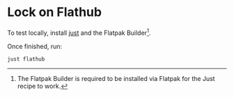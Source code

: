 # Lock on Flathub

To test locally, install [just](https://github.com/casey/just) and the Flatpak Builder[^1].

Once finished, run:

```
just flathub
```

[^1]: The Flatpak Builder is required to be installed via Flatpak for the Just recipe to work.
